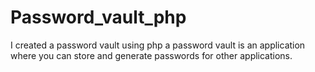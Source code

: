 # Password_vault_php
I created a password vault using php a password vault is an application where you can store and generate passwords for other applications.
